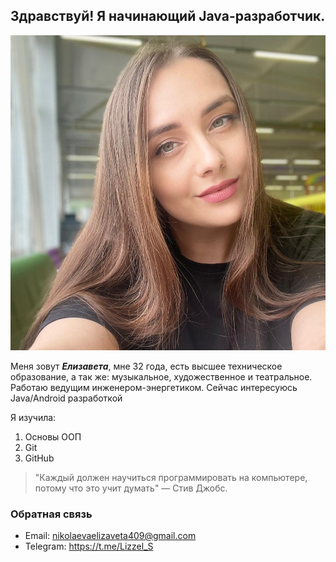 ## Здравствуй! Я начинающий Java-разработчик.

![Фото](images/my-photo.jpg)

Меня зовут ***Елизавета***, мне 32 года, есть высшее техническое образование, а так же: музыкальное, художественное и театральное. Работаю ведущим инженером-энергетиком.
Сейчас интересуюсь Java/Android разработкой

Я изучила:
1. Основы ООП
2. Git
3. GitHub
   
> "Каждый должен научиться программировать на компьютере, потому что это учит думать" — Стив Джобс.   
   
### Обратная связь
- Email: nikolaevaelizaveta409@gmail.com
- Telegram: https://t.me/Lizzel_S